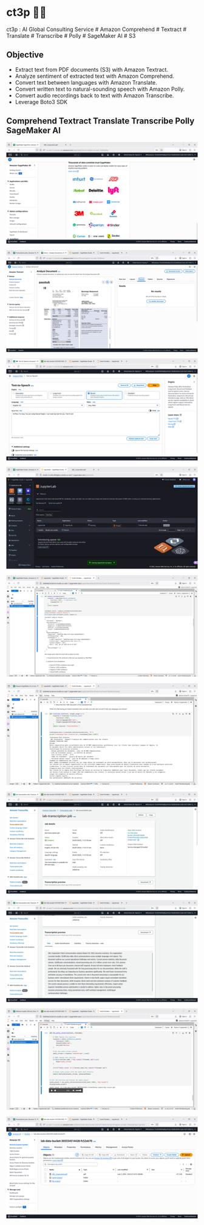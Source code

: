 # ct3p 🍃🐑
ct3p : AI Global Consulting Service # Amazon Comprehend # Textract # Translate # Transcribe # Polly # SageMaker AI # S3

## Objective
- Extract text from PDF documents (S3) with Amazon Textract.
- Analyze sentiment of extracted text with Amazon Comprehend.
- Convert text between languages with Amazon Translate.
- Convert written text to natural-sounding speech with Amazon Polly.
- Convert audio recordings back to text with Amazon Transcribe.
- Leverage Boto3 SDK


## Comprehend Textract Translate Transcribe Polly SageMaker AI

![ct3p001.png](./media/ct3p001.png)

![ct3p002.png](./media/ct3p002.png)

![ct3p003.png](./media/ct3p003.png)

![ct3p004.png](./media/ct3p004.png)

![ct3p005.png](./media/ct3p005.png)

![ct3p006.png](./media/ct3p006.png)

![ct3p007.png](./media/ct3p007.png)

![ct3p008.png](./media/ct3p008.png)

![ct3p009.png](./media/ct3p009.png)

![ct3p010.png](./media/ct3p010.png)

